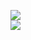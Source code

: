 [![](https://img.shields.io/badge/Made%20With-Github%20Spray-lightgrey.svg?style=for-the-badge&logo=github)](https://github.com/Annihil/github-spray#150)  
[![](https://i.imgur.com/2DrTn0Z.gif)](https://github.com/Annihil/github-spray)